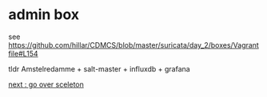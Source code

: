 # admin box

see https://github.com/hillar/CDMCS/blob/master/suricata/day_2/boxes/Vagrantfile#L154

tldr  Amstelredamme + salt-master + influxdb + grafana

[next : go over sceleton](/suricata/day_2/notes.md)
